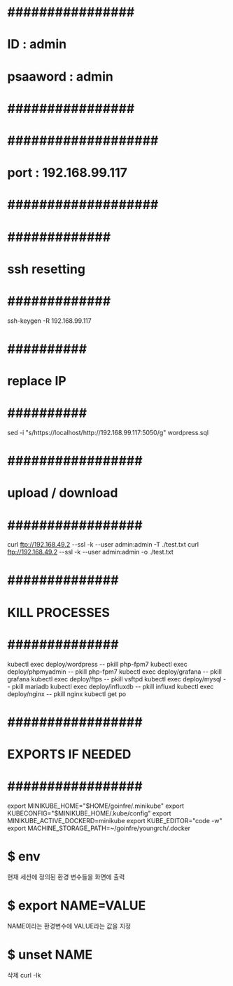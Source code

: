 # ################ #
#    ID    : admin #
# psaaword : admin #
# ################ #

# ################### #
# port : 192.168.99.117 #
# ################### #

# ############# #
# ssh resetting #
# ############# #
ssh-keygen -R 192.168.99.117

# ########## #
# replace IP #
# ########## #
sed -i "s/https:\/\/localhost/http:\/\/192.168.99.117:5050/g" wordpress.sql

# ################# #
# upload / download #
# ################# #
curl ftp://192.168.49.2 --ssl -k --user admin:admin -T ./test.txt
curl ftp://192.168.49.2 --ssl -k --user admin:admin  -o ./test.txt

# ############## #
# KILL PROCESSES #
# ############## #
kubectl exec deploy/wordpress -- pkill php-fpm7
kubectl exec deploy/phpmyadmin -- pkill php-fpm7
kubectl exec deploy/grafana -- pkill grafana
kubectl exec deploy/ftps -- pkill vsftpd
kubectl exec deploy/mysql -- pkill mariadb
kubectl exec deploy/influxdb -- pkill influxd
kubectl exec deploy/nginx -- pkill nginx
kubectl get po

# ################# #
# EXPORTS IF NEEDED #
# ################# #
export MINIKUBE_HOME="$HOME/goinfre/.minikube"
export KUBECONFIG="$MINIKUBE_HOME/.kube/config"
export MINIKUBE_ACTIVE_DOCKERD=minikube
export KUBE_EDITOR="code -w"
export MACHINE_STORAGE_PATH=~/goinfre/youngrch/.docker
# $ env
현재 세션에 정의된 환경 변수들을 화면에 출력
# $ export NAME=VALUE
NAME이라는 환경변수에 VALUE라는 값을 지정
# $ unset NAME
삭제
 curl -Ik
